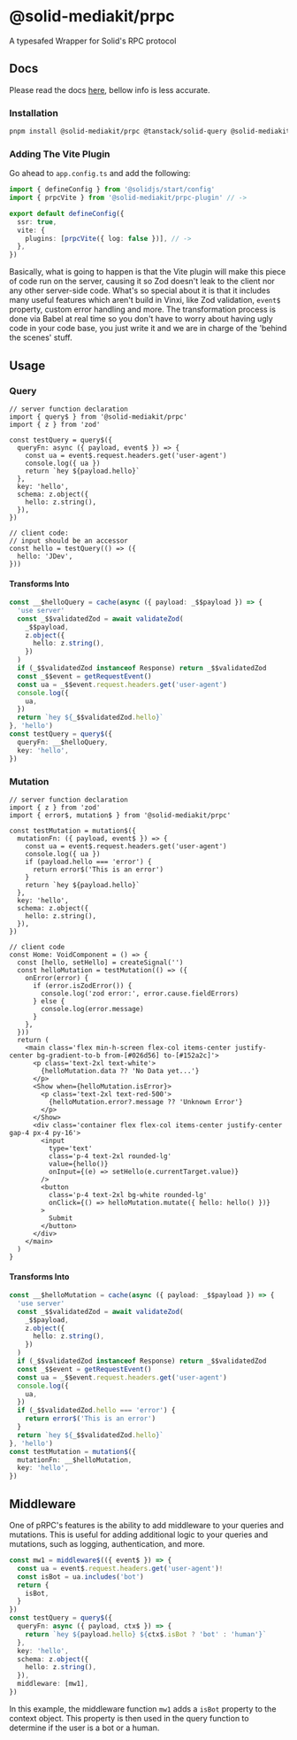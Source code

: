# @solid-mediakit/prpc

A typesafed Wrapper for Solid's RPC protocol

## Docs

Please read the docs [here](https://mediakit-taupe.vercel.app/trpc/install), bellow info is less accurate.

### Installation

```bash
pnpm install @solid-mediakit/prpc @tanstack/solid-query @solid-mediakit/prpc-plugin
```

### Adding The Vite Plugin

Go ahead to `app.config.ts` and add the following:

```ts
import { defineConfig } from '@solidjs/start/config'
import { prpcVite } from '@solid-mediakit/prpc-plugin' // ->

export default defineConfig({
  ssr: true,
  vite: {
    plugins: [prpcVite({ log: false })], // ->
  },
})
```

Basically, what is going to happen is that the Vite plugin will make this piece of code run on the server, causing it so Zod doesn't leak to the client nor any other server-side code. What's so special about it is that it includes many useful features which aren't build in Vinxi, like Zod validation, `event$` property, custom error handling and more. The transformation process is done via Babel at real time so you don't have to worry about having ugly code in your code base, you just write it and we are in charge of the 'behind the scenes' stuff.

## Usage

### Query

```tsx
// server function declaration
import { query$ } from '@solid-mediakit/prpc'
import { z } from 'zod'

const testQuery = query$({
  queryFn: async ({ payload, event$ }) => {
    const ua = event$.request.headers.get('user-agent')
    console.log({ ua })
    return `hey ${payload.hello}`
  },
  key: 'hello',
  schema: z.object({
    hello: z.string(),
  }),
})

// client code:
// input should be an accessor
const hello = testQuery(() => ({
  hello: 'JDev',
}))
```

#### Transforms Into

```ts
const __$helloQuery = cache(async ({ payload: _$$payload }) => {
  'use server'
  const _$$validatedZod = await validateZod(
    _$$payload,
    z.object({
      hello: z.string(),
    })
  )
  if (_$$validatedZod instanceof Response) return _$$validatedZod
  const _$$event = getRequestEvent()
  const ua = _$$event.request.headers.get('user-agent')
  console.log({
    ua,
  })
  return `hey ${_$$validatedZod.hello}`
}, 'hello')
const testQuery = query$({
  queryFn: __$helloQuery,
  key: 'hello',
})
```

### Mutation

```tsx
// server function declaration
import { z } from 'zod'
import { error$, mutation$ } from '@solid-mediakit/prpc'

const testMutation = mutation$({
  mutationFn: ({ payload, event$ }) => {
    const ua = event$.request.headers.get('user-agent')
    console.log({ ua })
    if (payload.hello === 'error') {
      return error$('This is an error')
    }
    return `hey ${payload.hello}`
  },
  key: 'hello',
  schema: z.object({
    hello: z.string(),
  }),
})

// client code
const Home: VoidComponent = () => {
  const [hello, setHello] = createSignal('')
  const helloMutation = testMutation(() => ({
    onError(error) {
      if (error.isZodError()) {
        console.log('zod error:', error.cause.fieldErrors)
      } else {
        console.log(error.message)
      }
    },
  }))
  return (
    <main class='flex min-h-screen flex-col items-center justify-center bg-gradient-to-b from-[#026d56] to-[#152a2c]'>
      <p class='text-2xl text-white'>
        {helloMutation.data ?? 'No Data yet...'}
      </p>
      <Show when={helloMutation.isError}>
        <p class='text-2xl text-red-500'>
          {helloMutation.error?.message ?? 'Unknown Error'}
        </p>
      </Show>
      <div class='container flex flex-col items-center justify-center gap-4 px-4 py-16'>
        <input
          type='text'
          class='p-4 text-2xl rounded-lg'
          value={hello()}
          onInput={(e) => setHello(e.currentTarget.value)}
        />
        <button
          class='p-4 text-2xl bg-white rounded-lg'
          onClick={() => helloMutation.mutate({ hello: hello() })}
        >
          Submit
        </button>
      </div>
    </main>
  )
}
```

#### Transforms Into

```ts
const __$helloMutation = cache(async ({ payload: _$$payload }) => {
  'use server'
  const _$$validatedZod = await validateZod(
    _$$payload,
    z.object({
      hello: z.string(),
    })
  )
  if (_$$validatedZod instanceof Response) return _$$validatedZod
  const _$$event = getRequestEvent()
  const ua = _$$event.request.headers.get('user-agent')
  console.log({
    ua,
  })
  if (_$$validatedZod.hello === 'error') {
    return error$('This is an error')
  }
  return `hey ${_$$validatedZod.hello}`
}, 'hello')
const testMutation = mutation$({
  mutationFn: __$helloMutation,
  key: 'hello',
})
```

## Middleware

One of pRPC's features is the ability to add middleware to your queries and mutations. This is useful for adding additional logic to your queries and mutations, such as logging, authentication, and more.

```ts
const mw1 = middleware$(({ event$ }) => {
  const ua = event$.request.headers.get('user-agent')!
  const isBot = ua.includes('bot')
  return {
    isBot,
  }
})
const testQuery = query$({
  queryFn: async ({ payload, ctx$ }) => {
    return `hey ${payload.hello} ${ctx$.isBot ? 'bot' : 'human'}`
  },
  key: 'hello',
  schema: z.object({
    hello: z.string(),
  }),
  middleware: [mw1],
})
```

In this example, the middleware function `mw1` adds a `isBot` property to the context object. This property is then used in the query function to determine if the user is a bot or a human.
